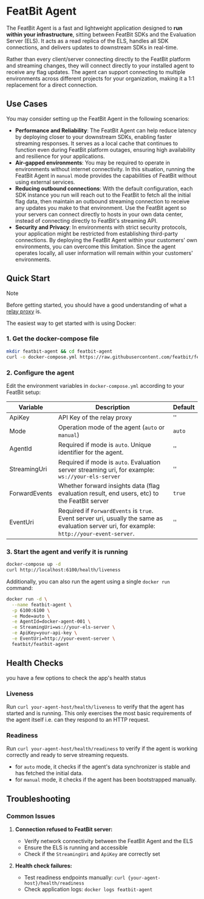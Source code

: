 # FeatBit Agent

The FeatBit Agent is a fast and lightweight application designed to **run within your infrastructure**, sitting between
FeatBit SDKs and the Evaluation Server (ELS). It acts as a read replica of the ELS, handles all SDK connections, and
delivers updates to downstream SDKs in real-time.

Rather than every client/server connecting directly to the FeatBit platform and streaming changes, they will connect
directly to your installed agent to receive any flag updates. The agent can support connecting to multiple environments
across different projects for your organization, making it a 1:1 replacement for a direct connection.

## Use Cases

You may consider setting up the FeatBit Agent in the following scenarios:

- **Performance and Reliability**: The FeatBit Agent can help reduce latency by deploying closer to your downstream
  SDKs, enabling faster streaming responses. It serves as a local cache that continues to function even during
  FeatBit platform outages, ensuring high availability and resilience for your applications.
- **Air-gapped environments**: You may be required to operate in environments without internet connectivity. In this
  situation, running the FeatBit Agent in `manual` mode provides the capabilities of FeatBit without using external
  services.
- **Reducing outbound connections**: With the default configuration, each SDK instance you run will reach out to
  the FeatBit to fetch all the initial flag data, then maintain an outbound streaming connection to receive any
  updates you make to that environment. Use the FeatBit agent so your servers can connect directly to hosts
  in your own data center, instead of connecting directly to FeatBit's streaming API.
- **Security and Privacy**: In environments with strict security protocols, your application might be restricted from
  establishing third-party connections. By deploying the FeatBit Agent within your customers' own environments, you can
  overcome this limitation. Since the agent operates locally, all user information will remain within your customers'
  environments.

## Quick Start

> [!NOTE]
> Before getting started, you should have a good understanding of what
> a [relay proxy](https://docs.featbit.co/relay-proxy/relay-proxy) is.

The easiest way to get started with is using Docker:

### 1. Get the docker-compose file

```bash
mkdir featbit-agent && cd featbit-agent
curl -o docker-compose.yml https://raw.githubusercontent.com/featbit/featbit/main/docker/docker-compose.yml
```

### 2. Configure the agent

Edit the environment variables in `docker-compose.yml` according to your FeatBit setup:

| Variable      | Description                                                                                                                                  | Default |
|---------------|----------------------------------------------------------------------------------------------------------------------------------------------|---------|
| ApiKey        | API Key of the relay proxy                                                                                                                   | ''      |
| Mode          | Operation mode of the agent (`auto` or `manual`)                                                                                             | `auto`  |
| AgentId       | Required if mode is `auto`. Unique identifier for the agent.                                                                                 | ''      |
| StreamingUri  | Required if mode is `auto`. Evaluation server streaming uri, for example: `ws://your-els-server`                                             | ''      |
| ForwardEvents | Whether forward insights data (flag evaluation result, end users, etc) to the FeatBit server                                                 | `true`  |
| EventUri      | Required if `ForwardEvents` is `true`. Event server uri, usually the same as evaluation server uri, for example: `http://your-event-server`. | ''      |

### 3. Start the agent and verify it is running

```bash
docker-compose up -d
curl http://localhost:6100/health/liveness
```

Additionally, you can also run the agent using a single `docker run` command:

```bash
docker run -d \
  --name featbit-agent \
  -p 6100:6100 \
  -e Mode=auto \
  -e AgentId=docker-agent-001 \
  -e StreamingUri=ws://your-els-server \
  -e ApiKey=your-api-key \
  -e EventUri=http://your-event-server \
  featbit/featbit-agent
```

## Health Checks

you have a few options to check the app's health status

### Liveness

Run `curl your-agent-host/health/liveness` to verify that the agent has started and is running.
This only exercises the most basic requirements of the agent itself i.e. can they respond to an HTTP request.

### Readiness

Run `curl your-agent-host/health/readiness` to verify if the agent is working correctly and ready to serve streaming
requests.

- for `auto` mode, it checks if the agent's data synchronizer is stable and has fetched the initial data.
- for `manual` mode, it checks if the agent has been bootstrapped manually.

## Troubleshooting

### Common Issues

1. **Connection refused to FeatBit server:**
    - Verify network connectivity between the FeatBit Agent and the ELS
    - Ensure the ELS is running and accessible
    - Check if the `StreamingUri` and `ApiKey` are correctly set

2. **Health check failures:**
    - Test readiness endpoints manually: `curl {your-agent-host}/health/readiness`
    - Check application logs: `docker logs featbit-agent`